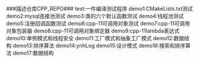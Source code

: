 ###描述仓库CPP_REPO###
test:一件编译测试程序
demo1:CMakeLists.txt测试
demo2:mysql连接池测试
demo3:类的六个默认函数测试
demo4:线程池测试
demo5:注册回调函数测试
demo6:cpp-11可调用对象测试
demo7:cpp-11可调用对象包装器
demo8:cpp-11可调用对象绑定器
demo9:cpp-11lambda表达式
demo10:单例模式和线程安全
demo11:工厂模式和抽象工厂模式
demo12:数据结构
demo13:排序算法
demo14:ynhLog
demo15:设计模式
demo16:搜索和排序算法
demo17:数据结构
